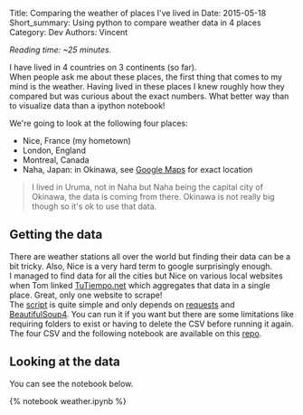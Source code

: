 Title: Comparing the weather of places I've lived in
Date: 2015-05-18
Short_summary: Using python to compare weather data in 4 places
Category: Dev
Authors: Vincent

*Reading time: ~25 minutes.*

I have lived in 4 countries on 3 continents (so far).  
When people ask me about these places, the first thing that comes to my mind is the weather.
Having lived in these places I knew roughly how they compared but was curious about the exact numbers. What better way than to visualize data than a ipython notebook!
<!-- PELICAN_END_SUMMARY --> 

We're going to look at the following four places:

- Nice, France (my hometown)
- London, England
- Montreal, Canada
- Naha, Japan: in Okinawa, see [Google Maps](https://goo.gl/maps/s520D) for exact location

> I lived in Uruma, not in Naha but Naha being the capital city of Okinawa, the data is coming from there. Okinawa is not really big though so it's ok to use that data.

## Getting the data
There are weather stations all over the world but finding their data can be a bit tricky. Also, Nice is a very hard term to google surprisingly enough.  
I managed to find data for all the cities but Nice on various local websites when Tom linked [TuTiempo.net](http://en.tutiempo.net/climate) which aggregates that data in a single place. Great, only one website to scrape!  
The [script](https://gist.github.com/Keats/0ba9be4e514b2a90e59f) is quite simple and only depends on [requests](https://pypi.python.org/pypi/requests) and [BeautifulSoup4](https://pypi.python.org/pypi/beautifulsoup4). You can run it if you want but there are some limitations like requiring folders to exist or having to delete the CSV before running it again. 
The four CSV and the following notebook are available on this [repo](https://github.com/Keats/cities-article).

## Looking at the data
You can see the notebook below.

{% notebook weather.ipynb %}
